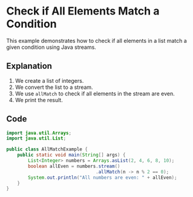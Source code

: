 # Check if All Elements Match a Condition

This example demonstrates how to check if all elements in a list match a given condition using Java streams.

## Explanation

1. We create a list of integers.
2. We convert the list to a stream.
3. We use `allMatch` to check if all elements in the stream are even.
4. We print the result.

## Code

```java
import java.util.Arrays;
import java.util.List;

public class AllMatchExample {
    public static void main(String[] args) {
        List<Integer> numbers = Arrays.asList(2, 4, 6, 8, 10);
        boolean allEven = numbers.stream()
                                 .allMatch(n -> n % 2 == 0);
        System.out.println("All numbers are even: " + allEven);
    }
}
```
